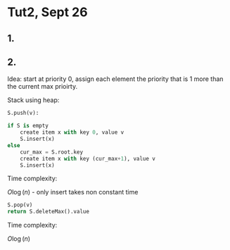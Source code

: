 # Tut2, Sept 26


## 1.

## 2.

Idea: start at priority 0, assign each element the priority that is 1 more than the current max prioirty.

Stack using heap:

```python
S.push(v):

if S is empty 
	create item x with key 0, value v
	S.insert(x)
else 
	cur_max = S.root.key
	create item x with key (cur_max+1), value v
	S.insert(x)
```

Time complexity:

$O \log(n)$ - only insert takes non constant time


```python
S.pop(v)
return S.deleteMax().value
```
Time complexity:

$O \log(n)$

